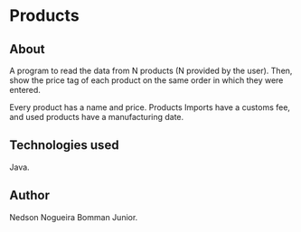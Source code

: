 # Products

## About

A program to read the data from N products (N provided by the user). Then, show the price tag of each product on the same order in which they were entered.

Every product has a name and price. Products Imports have a customs fee, and used products have a manufacturing date.

## Technologies used

Java.

## Author

Nedson Nogueira Bomman Junior.

